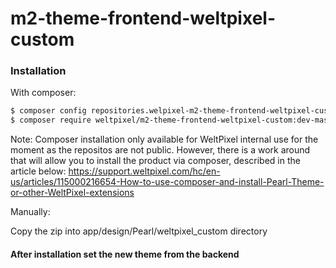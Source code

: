 # m2-theme-frontend-weltpixel-custom

### Installation

With composer:

```sh
$ composer config repositories.welpixel-m2-theme-frontend-weltpixel-custom git git@github.com:rusdragos/m2-theme-frontend-weltpixel-custom.git
$ composer require weltpixel/m2-theme-frontend-weltpixel-custom:dev-master
```
Note: Composer installation only available for WeltPixel internal use for the moment as the repositos are not public. However, there is a work around that will allow you to install the product via composer, described in the article below: https://support.weltpixel.com/hc/en-us/articles/115000216654-How-to-use-composer-and-install-Pearl-Theme-or-other-WeltPixel-extensions


Manually:

Copy the zip into app/design/Pearl/weltpixel_custom directory


#### After installation set the new theme from the backend
